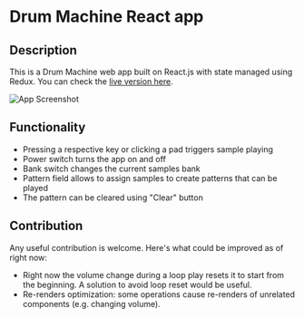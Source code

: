 # Drum Machine React app
## Description
This is a Drum Machine web app built on React.js with state managed using Redux. 
You can check the [live version here](https://drum-machine-redux-sib.netlify.app/).

![App Screenshot](https://i.ibb.co/SymfbrV/Screenshot-4.jpg)
## Functionality
- Pressing a respective key or clicking a pad triggers sample playing
- Power switch turns the app on and off
- Bank switch changes the current samples bank
- Pattern field allows to assign samples to create patterns that can be played
- The pattern can be cleared using "Clear" button
## Contribution
Any useful contribution is welcome. Here's what could be improved as of right now:
- Right now the volume change during a loop play resets it to start from the beginning. A solution to avoid loop reset would be useful.
- Re-renders optimization: some operations cause re-renders of unrelated components (e.g. changing volume).